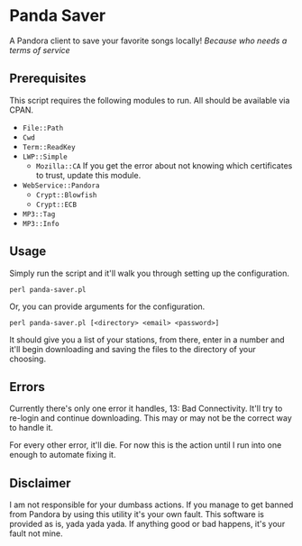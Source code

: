 # Panda Saver
A Pandora client to save your favorite songs locally!
_Because who needs a terms of service_

## Prerequisites
This script requires the following modules to run. All should be available via CPAN.

  - `File::Path`
  - `Cwd`
  - `Term::ReadKey`
  - `LWP::Simple`
    - `Mozilla::CA` If you get the error about not knowing which certificates to trust, update this module.
  - `WebService::Pandora`
    - `Crypt::Blowfish`
    - `Crypt::ECB`
  - `MP3::Tag`
  - `MP3::Info`

## Usage
Simply run the script and it'll walk you through setting up the configuration.

`perl panda-saver.pl`

Or, you can provide arguments for the configuration.

`perl panda-saver.pl [<directory> <email> <password>]`

It should give you a list of your stations, from there, enter in a number and it'll begin downloading and saving the files to the directory of your choosing.

## Errors
Currently there's only one error it handles, 13: Bad Connectivity. It'll try to re-login and continue downloading. This may or may not be the correct way to handle it.

For every other error, it'll die. For now this is the action until I run into one enough to automate fixing it.

## Disclaimer
I am not responsible for your dumbass actions. If you manage to get banned from Pandora by using this utility it's your own fault. This software is provided as is, yada yada yada. If anything good or bad happens, it's your fault not mine.
